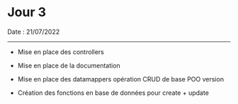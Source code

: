 # Jour 3

Date : 21/07/2022

___

- Mise en place des controllers
- Mise en place de la documentation
- Mise en place des datamappers opération CRUD de base POO version
 
- Création des fonctions en base de données pour create + update

